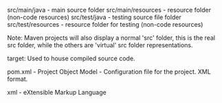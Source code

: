 src/main/java - main source folder
src/main/resources - resource folder (non-code resources)
src/test/java - testing source file folder
src/test/resources - resource folder for testing (non-code resources)

Note:  Maven projects will also display a normal 'src' folder, this is the real
src folder, while the others are 'virtual' src folder representations.

target: Used to house compiled source code. 

pom.xml - Project Object Model - Configuration file for the project. XML format.

xml - eXtensible Markup Language